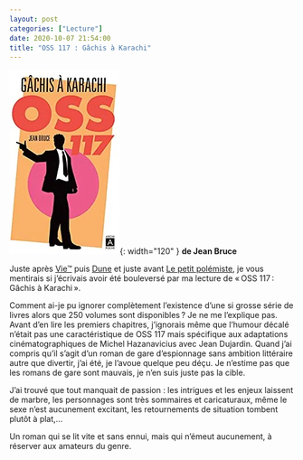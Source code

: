 ```yaml
---
layout: post
categories: ["Lecture"]
date: 2020-10-07 21:54:00
title: "OSS 117 : Gâchis à Karachi"
---
```


![couverture](/assets/images/couv_lecture/117karachi.webp){: width="120" }
**de Jean Bruce** 

Juste après [Vie™]() puis [Dune]() et juste avant [Le petit polémiste](),
je vous mentirais si j’écrivais avoir été bouleversé par ma lecture de
« OSS 117 : Gâchis à Karachi ».

Comment ai-je pu ignorer complètement l’existence d’une si grosse série
de livres alors que 250 volumes sont disponibles ? Je ne me l’explique
pas. Avant d’en lire les premiers chapitres, j’ignorais même que
l’humour décalé n’était pas une caractéristique de OSS 117 mais
spécifique aux adaptations cinématographiques de Michel Hazanavicius
avec Jean Dujardin. Quand j’ai compris qu’il s’agit d’un roman de gare
d’espionnage sans ambition littéraire autre que divertir, j’ai été, je
l’avoue quelque peu déçu. Je n’estime pas que les romans de gare sont
mauvais, je n’en suis juste pas la cible.

J’ai trouvé que tout manquait de passion : les intrigues et les enjeux
laissent de marbre, les personnages sont très sommaires et caricaturaux,
même le sexe n’est aucunement excitant, les retournements de situation
tombent plutôt à plat,…

Un roman qui se lit vite et sans ennui, mais qui n’émeut aucunement, à
réserver aux amateurs du genre.
